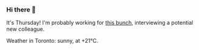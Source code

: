 ### Hi there :wave:

It's Thursday! I'm probably working for [this bunch](https://github.com/kohofinancial), interviewing a potential new colleague.

Weather in Toronto: sunny, at +21°C.
